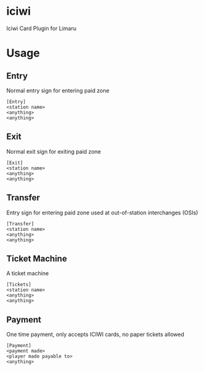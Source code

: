 # iciwi
Iciwi Card Plugin for Limaru

# Usage
## Entry
Normal entry sign for entering paid zone
```
[Entry]
<station name>
<anything>
<anything>
```
## Exit
Normal exit sign for exiting paid zone
```
[Exit]
<station name>
<anything>
<anything>
```
## Transfer
Entry sign for entering paid zone used at out-of-station interchanges (OSIs)
```
[Transfer]
<station name>
<anything>
<anything>
```
## Ticket Machine
A ticket machine
```
[Tickets]
<station name>
<anything>
<anything>
```
## Payment
One time payment, only accepts ICIWI cards, no paper tickets allowed
```
[Payment]
<payment made>
<player made payable to>
<anything>
```
